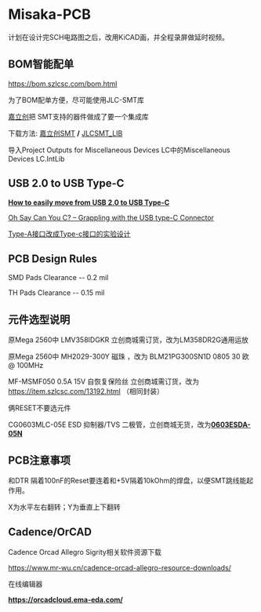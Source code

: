 # Misaka-PCB

计划在设计完SCH电路图之后，改用KiCAD画，并全程录屏做延时视频。

## BOM智能配单

https://bom.szlcsc.com/bom.html



为了BOM配单方便，尽可能使用JLC-SMT库

[嘉立创](https://www.sz-jlc.com/)把 SMT支持的器件做成了要一个集成库

下载方法:   [嘉立创SMT](https://gitee.com/JLC_SMT) **/** [JLCSMT_LIB](https://gitee.com/JLC_SMT/JLCSMT_LIB)

导入Project Outputs for Miscellaneous Devices LC中的Miscellaneous Devices LC.IntLib



## USB 2.0 to USB Type-C

[**How to easily move from USB 2.0 to USB Type-C**](http://e2e.ti.com/blogs_/b/analogwire/archive/2015/09/02/how-to-easily-move-from-usb-2-0-to-usb-type-c)

[Oh Say Can You C? – Grappling with the USB type-C Connector](https://resources.orcad.com/orcad-blog/oh-say-can-you-c-grappling-with-the-usb-type-c-connector)

[Type-A接口改成Type-c接口的实验设计](http://www.elecfans.com/emb/jiekou/20190505929062.html)



## PCB Design Rules

SMD Pads Clearance -- 0.2 mil

TH Pads Clearance -- 0.15 mil



## 元件选型说明

原Mega 2560中 LMV358IDGKR 立创商城需订货，改为LM358DR2G通用运放

原Mega 2560中 MH2029-300Y 磁珠 ，改为 BLM21PG300SN1D 0805 30 欧 @ 100MHz

MF-MSMF050 0.5A 15V 自恢复保险丝 立创商城需订货，改为 https://item.szlcsc.com/13192.html （相同封装）

俩RESET不要选元件

CG0603MLC-05E  ESD 抑制器/TVS 二极管，立创商城无货，改为[**0603ESDA-05N**](https://item.szlcsc.com/297742.html)



## PCB注意事项

和DTR 隔着100nF的Reset要连着和+5V隔着10kOhm的焊盘，以便SMT跳线能起作用。

X为水平左右翻转；Y为垂直上下翻转



## Cadence/OrCAD

Cadence Orcad Allegro Sigrity相关软件资源下载

https://www.mr-wu.cn/cadence-orcad-allegro-resource-downloads/

在线编辑器

**https://orcadcloud.ema-eda.com/**